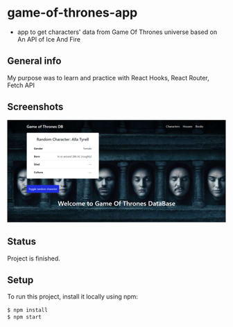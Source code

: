 # game-of-thrones-app
- app to get characters' data from Game Of Thrones universe based on An API of Ice And Fire
 
## General info
My purpose was to learn and practice with React Hooks, React Router, Fetch API

## Screenshots
![screenshot](public/img/download.png)

## Status
Project is finished.

## Setup
To run this project, install it locally using npm:

```
$ npm install
$ npm start
```
